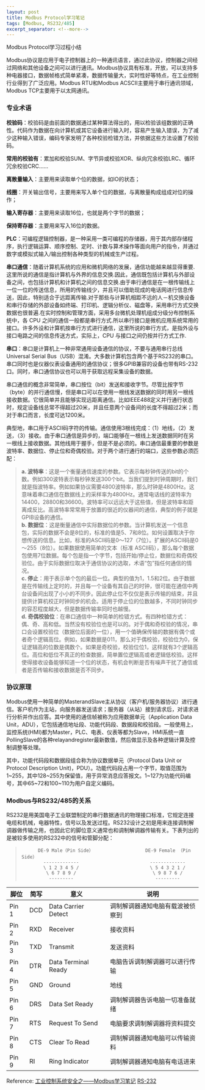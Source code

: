 ```yaml
---
layout: post
title: Modbus Protocol学习笔记 
tags: [Modbus, RS232/485]
excerpt_separator: <!--more-->
---
```


Modbus Protocol学习过程小结

<!--more-->

Modbus协议是应用于电子控制器上的一种通讯语言，通过此协议，控制器之间经过网络和其他设备之间可以进行通讯。Modbus协议具有标准，开放，可以支持多种电器接口，数据帧格式简单紧凑，数据传输量大，实时性好等特点，在工业控制行业得到了广泛应用。Modbus RTU和Modbus ACSCII主要用于串行通讯领域，Modbus TCP主要用于以太网通讯。

### 专业术语
**校验码**：校验码是由前面的数据通过某种算法得出的，用以检验该组数据的正确性。代码作为数据在向计算机或其它设备进行输入时，容易产生输入错误，为了减少这种输入错误，编码专家发明了各种校验检错方法，并依据这些方法设置了校验码。

**常用的校验有**：累加和校验SUM、字节异或校验XOR、纵向冗余校验LRC、循环冗余校验CRC……

**离散量输入**：主要用来读取单个位的数据，如IO的状态；

**线圈**：开关输出信号，主要用来写入单个位的数据，与离散量构成组成对位的操作；

**输入寄存器**：主要用来读取16位，也就是两个字节的数据；

**保持寄存器**：主要用来写入16位的数据。

**PLC**：可编程逻辑控制器，是一种采用一类可编程的存储器，用于其内部存储程序，执行逻辑运算、顺序控制、定时、计数与算术操作等面向用户的指令，并通过数字或模拟式输入/输出控制各种类型的机械或生产过程。

**串口通信**：随着计算机系统的应用和微机网络的发展，通信功能越来越显得重要.这里所说的通信是指计算机与外界的信息交换.因此，通信既包括计算机与外部设备之间，也包括计算机和计算机之间的信息交换.由于串行通信是在一根传输线上一位一位的传送信息，所用的传输线少，并且可以借助现成的电话网进行信息传送，因此，特别适合于远距离传输.对于那些与计算机相距不远的人－机交换设备和串行存储的外部设备如终端、打印机、逻辑分析仪、磁盘等，采用串行方式交换数据也很普遍.在实时控制和管理方面，采用多台微机处理机组成分级分布控制系统中，各 CPU 之间的通信一般都是串行方式.所以串行接口是微机应用系统常用的接口。许多外设和计算机按串行方式进行通信，这里所说的串行方式，是指外设与接口电路之间的信息传送方式，实际上，CPU 与接口之间仍按并行方式工作.

**串口**：串口是计算机上一种非常通用设备通信的协议，不要与通用串行总线Universal Serial Bus（USB）混淆。大多数计算机包含两个基于RS232的串口。串口同时也是仪器仪表设备通用的通信协议；很多GPIB兼容的设备也带有RS-232口。同时，串口通信协议也可以用于获取远程采集设备的数据。 

串口通信的概念非常简单，串口按位（bit）发送和接收字节。尽管比按字节（byte）的并行通信慢，但是串口可以在使用一根线发送数据的同时用另一根线接收数据。它很简单并且能够实现远距离通信。比如IEEE488定义并行通行状态时，规定设备线总常不得超过20米，并且任意两个设备间的长度不得超过2米；而对于串口而言，长度可达1200米。 

典型地，串口用于ASCII码字符的传输。通信使用3根线完成：（1）地线，（2）发送，（3）接收。由于串口通信是异步的，端口能够在一根线上发送数据同时在另一根线上接收数据。其他线用于握手，但是不是必须的。串口通信最重要的参数是波特率、数据位、停止位和奇偶校验。对于两个进行通行的端口，这些参数必须匹配：   
>**a. 波特率**：这是一个衡量通信速度的参数。它表示每秒钟传送的bit的个数。例如300波特表示每秒钟发送300个bit。当我们提到时钟周期时，我们就是指波特率。例如如果协议需要4800波特率，那么时钟是4800Hz。这意味着串口通信在数据线上的采样率为4800Hz。通常电话线的波特率为14400，28800和36600。波特率可以远远大于这些值，但是波特率和距离成反比。高波特率常常用于放置的很近的仪器间的通信，典型的例子就是GPIB设备的通信。    
>**b. 数据位**：这是衡量通信中实际数据位的参数。当计算机发送一个信息包，实际的数据不会是8位的，标准的值是5、7和8位。如何设置取决于你想传送的信息。比如，标准的ASCII码是0～127（7位）。扩展的ASCII码是0～255（8位）。如果数据使用简单的文本（标准 ASCII码），那么每个数据包使用7位数据。每个包是指一个字节，包括开始/停止位，数据位和奇偶校验位。由于实际数据位取决于通信协议的选取，术语“包”指任何通信的情况。    
>**c. 停止**：用于表示单个包的最后一位。典型的值为1，1.5和2位。由于数据是在传输线上定时的，并且每一个设备有其自己的时钟，很可能在通信中两台设备间出现了小小的不同步。因此停止位不仅仅是表示传输的结束，并且提供计算机校正时钟同步的机会。适用于停止位的位数越多，不同时钟同步的容忍程度越大，但是数据传输率同时也越慢。    
>**d. 奇偶校验位**：在串口通信中一种简单的检错方式。有四种检错方式：偶、奇、高和低。当然没有校验位也是可以的。对于偶和奇校验的情况，串口会设置校验位（数据位后面的一位），用一个值确保传输的数据有偶个或者奇个逻辑高位。例如，如果数据是011，那么对于偶校验，校验位为0，保证逻辑高的位数是偶数个。如果是奇校验，校验位位1，这样就有3个逻辑高位。高位和低位不真正的检查数据，简单置位逻辑高或者逻辑低校验。这样使得接收设备能够知道一个位的状态，有机会判断是否有噪声干扰了通信或者是否传输和接收数据是否不同步。

### 协议原理
Modbus使用一种简单的MasterandSlave主从协议（客户机/服务器协议）进行通信。客户机作为主站，向服务器发送请求；服务器（从站）接到请求后，对请求进行分析并作出应答。其中使用的通信帧被称为应用数据单元（Application Data Unit，ADU），它包括通信地址段、功能代码段、数据段和校验段。一般使用上，监控系统(HMI)都为Master，PLC、电表、仪表等都为Slave，HMI系统一直PollingSlave的各种relayandregister最新数值，然后做显示及各种逻辑计算及控制调整等处理。

其中，功能代码段和数据段组合称为协议数据单元（Protocol Data Unit or Protocol Description Unit)，PDU）。功能代码段占用一个字节，取值范围为1~255，其中128~255为保留值，用于异常消息应答报文。1~127为功能代码编号，其中65~72和100~110为用户自定义编码。

### Modbus与RS232/485的关系
RS232是用美国电子工业联盟制定的串行数据通讯的物理接口标准，它规定连接电缆和机械，电器特性，信号以及发送过程。RS232设计之初是用来连接调制解调器做传输之用，也因此它的脚位意义通常也和调制解调器传输有关。下表列出的是被较多使用的RS232中的信号和管脚分配：
>           DE-9 Male（Pin Side）                   DE-9 Female （Pin Side）
>             -------------                          -------------
>             \ 1 2 3 4 5 /                          \ 5 4 3 2 1 /
>              \ 6 7 8 9 /                            \ 9 8 7 6 /
>               ---------                              ---------

| 脚位 | 简写   | 意义 | 说明 |
| ----  | --- | ------------------- | -------------------------- 
| Pin 1 | DCD | Data Carrier Detect | 调制解调器通知电脑有载波被侦察到
| Pin 2 | RXD | Receiver            | 接收资料                     
| Pin 3 | TXD | Transmit            | 发送资料                    
| Pin 4 | DTR | Data Terminal Ready | 电脑告诉调制解调器可以进行传输  
| Pin 5 | GND | Ground              | 地线                        
| Pin 6 | DRS | Data Set Ready      | 调制解调器告诉电脑一切准备就绪   
| Pin 7 | RTS | Request To Send     | 电脑要求调制解调器将资料提交   
| Pin 8 | CTS | Clear To Read       | 调制解调器通知电脑可以传输资料   
| Pin 9 | RI  | Ring Indicator      | 调制解调器通知电脑有电话进来     




Reference: 
[工业控制系统安全之——Modbus学习笔记](https://www.freebuf.com/articles/ics-articles/148637.html)
[RS-232](https://zh.wikipedia.org/wiki/RS-232)


